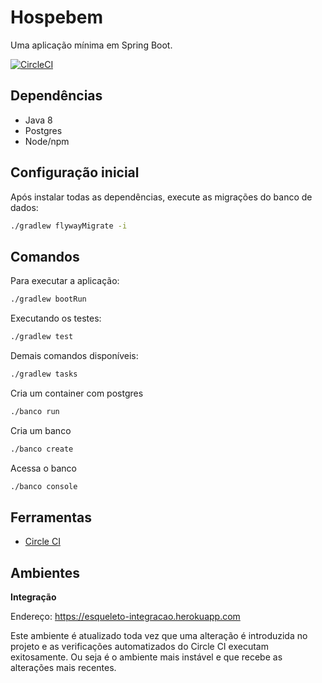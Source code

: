 # Hospebem

Uma aplicação mínima em Spring Boot.

[![CircleCI](https://circleci.com/gh/aceleradora-TW/esqueleto-ambulante/tree/master.svg?style=svg)](https://circleci.com/gh/aceleradora-TW/esqueleto-ambulante/tree/master)

## Dependências

- Java 8
- Postgres
- Node/npm

## Configuração inicial

Após instalar todas as dependências, execute as migrações do banco de dados:

```bash
./gradlew flywayMigrate -i
```

## Comandos

Para executar a aplicação:

```sh
./gradlew bootRun
```

Executando os testes:

```sh
./gradlew test
```

Demais comandos disponíveis:

```sh
./gradlew tasks
```
Cria um container com postgres

```sh
./banco run
```

Cria um banco

```sh
./banco create
```

Acessa o banco

```sh
./banco console
```


## Ferramentas

- [Circle CI](https://circleci.com/gh/aceleradora-TW/esqueleto-ambulante)


## Ambientes

__Integração__

Endereço: https://esqueleto-integracao.herokuapp.com

Este ambiente é atualizado toda vez que uma alteração é introduzida no projeto e as verificações automatizados do Circle CI executam
exitosamente. Ou seja é o ambiente mais instável e que recebe as alterações mais recentes.
